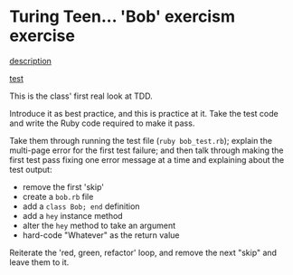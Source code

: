 # Turing Teen... 'Bob' exercism exercise

[description](https://gist.github.com/Pavling/2904d04d4d9a9f101c03)

[test](https://gist.github.com/Pavling/7be8dc3997db705b4bca)


This is the class' first real look at TDD.

Introduce it as best practice, and this is practice at it. Take the test code and write the Ruby code required to make it pass.

Take them through running the test file (`ruby bob_test.rb`); explain the multi-page error for the first test failure; and then talk through making the first test pass fixing one error message at a time and explaining about the test output:

  - remove the first 'skip'
  - create a `bob.rb` file
  - add a `class Bob; end` definition
  - add a `hey` instance method
  - alter the `hey` method to take an argument
  - hard-code "Whatever" as the return value

Reiterate the 'red, green, refactor' loop, and remove the next "skip" and leave them to it.
